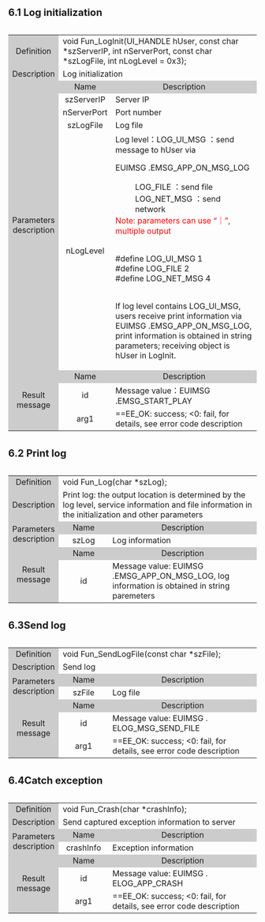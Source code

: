 
<div name="chushihua" id="chushihua" style="font-size:20px;"><b>6.1 Log initialization</b></div>
<br/>

<table >
<tr><td style="background-color:#ccc;text-align:center;width:35px;">Definition</td><td colspan="2">void Fun_LogInit(UI_HANDLE hUser, const char *szServerIP, int nServerPort, const char *szLogFile, int nLogLevel = 0x3);
</td></tr>
<tr><td style="background-color:#ccc;text-align:center">Description</td><td colspan="2">Log initialization</td></tr>
<tr><td rowspan="5" style="background-color:#ccc;text-align:center">Parameters<br/>description</td><td style="background-color:#ccc;text-align:center;width:20%;">Name</td><td style="background-color:#ccc;text-align:center">Description</td></tr>
<tr><td style="text-align:center">szServerIP</td>
<td>Server IP</td></tr>
<tr><td style="text-align:center">nServerPort</td>
<td>	
Port number</td></tr>
<tr><td style="text-align:center">szLogFile</td>
<td>Log file</td></tr>
<tr><td style="text-align:center">nLogLevel</td>
<td>
Log level：LOG_UI_MSG ：send message to hUser via     

EUIMSG .EMSG_APP_ON_MSG_LOG          <br/>
<div style="margin-left:40px;">
LOG_FILE    ：send file<br/>
LOG_NET_MSG ：send network<br/>
</div>
<label style="color:red">Note: parameters can use “｜”, multiple output</label><br/><br/>

#define   LOG_UI_MSG  1<br/>
#define   LOG_FILE    2<br/>
#define   LOG_NET_MSG 4<br/><br/>

If log level contains LOG_UI_MSG, users receive print information via EUIMSG .EMSG_APP_ON_MSG_LOG, print information is obtained in string parameters; receiving object is hUser in LogInit. 
</td></tr>
<tr><td rowspan="3" style="background-color:#ccc;text-align:center">Result<br/>message
</td><td style="background-color:#ccc;text-align:center;width:20%;">Name</td><td style="background-color:#ccc;text-align:center;">Description
</td></tr>
<tr><td style="text-align:center">id</td>
<td>	
Message value：EUIMSG   .EMSG_START_PLAY</td></tr>
<tr><td style="text-align:center">arg1
</td><td>==EE_OK: success; <0: fail, for details, see error code   description</td></tr>
</table>
<br/>

<div name="dayin" id="dayin" style="font-size:20px;"><b>6.2 Print log</b></div>
<br/>

<table >
<tr><td style="background-color:#ccc;text-align:center;width:35px;">Definition</td><td colspan="2">void Fun_Log(char *szLog);</td></tr>
<tr><td style="background-color:#ccc;text-align:center">Description</td><td colspan="2">Print log: the output location is determined by the log level, service   information and file information in the initialization and other parameters</td></tr>
<tr><td rowspan="2" style="background-color:#ccc;text-align:center">Parameters<br/>description</td><td style="background-color:#ccc;text-align:center;width:20%;">Name</td><td style="background-color:#ccc;text-align:center">Description</td></tr>
<tr><td style="text-align:center">szLog</td>
<td>Log information</td></tr>
<tr><td rowspan="2" style="background-color:#ccc;text-align:center">Result <br/>message
</td><td style="background-color:#ccc;text-align:center;width:20%;">Name</td><td style="background-color:#ccc;text-align:center;">Description
</td></tr>
<tr><td style="text-align:center">id</td>
<td>Message value: EUIMSG   .EMSG_APP_ON_MSG_LOG,      log information is obtained in string paremeters
</td></tr>
</table>
<br/>

<div name="fasong" id="fasong" style="font-size:20px;"><b>6.3Send log</b></div>
<br/>

<table >
<tr><td style="background-color:#ccc;text-align:center;width:35px;">Definition</td><td colspan="2">void Fun_SendLogFile(const char *szFile);</td></tr>
<tr><td style="background-color:#ccc;text-align:center">Description</td><td colspan="2">Send log    </td></tr>
<tr><td rowspan="2" style="background-color:#ccc;text-align:center">Parameters<br/>description</td><td style="background-color:#ccc;text-align:center;width:20%;">Name</td><td style="background-color:#ccc;text-align:center">Description</td></tr>
<tr><td style="text-align:center">szFile</td>
<td>Log file</td></tr>
<tr><td rowspan="3" style="background-color:#ccc;text-align:center">Result<br/>message
</td><td style="background-color:#ccc;text-align:center;width:20%;">Name</td><td style="background-color:#ccc;text-align:center;">Description
</td></tr>
<tr><td style="text-align:center">id</td>
<td>Message value: EUIMSG   . ELOG_MSG_SEND_FILE</td></tr>
<tr><td style="text-align:center">arg1</td>
<td>==EE_OK: success; <0: fail, for details, see error code   description</td></tr>
</table>
<br/>

<div name="yichang" id="yichang" style="font-size:20px;"><b>6.4Catch exception</b></div> 
<br/>

<table >
<tr><td style="background-color:#ccc;text-align:center;width:35px;">Definition</td><td colspan="2">void Fun_Crash(char *crashInfo);</td></tr>
<tr><td style="background-color:#ccc;text-align:center">Description</td><td colspan="2">Send captured exception information to server</td></tr>
<tr><td rowspan="2" style="background-color:#ccc;text-align:center">Parameters<br/>description</td><td style="background-color:#ccc;text-align:center;width:20%;">Name</td><td style="background-color:#ccc;text-align:center">Description</td></tr>
<tr><td style="text-align:center">crashInfo</td>
<td>	
Exception information</td></tr>
<tr><td rowspan="3" style="background-color:#ccc;text-align:center">Result<br/>message
</td><td style="background-color:#ccc;text-align:center;width:20%;">Name</td><td style="background-color:#ccc;text-align:center;">Description
</td></tr>
<tr><td style="text-align:center">id</td>
<td>	
Message value: EUIMSG   . ELOG_APP_CRASH</td></tr>
<tr><td style="text-align:center">arg1</td>
<td>==EE_OK: success; <0: fail, for details, see error code   description</td></tr>
</table>
<br/>














